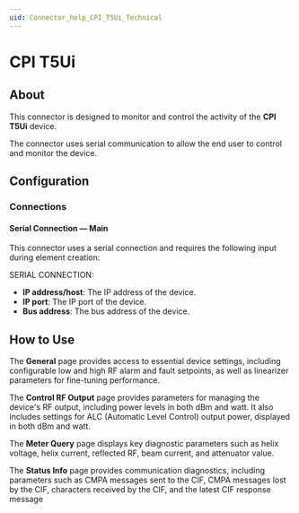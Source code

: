 ```yaml
---
uid: Connector_help_CPI_T5Ui_Technical
---
```


# CPI T5Ui

## About

This connector is designed to monitor and control the activity of the **CPI T5Ui** device.

The connector uses serial communication to allow the end user to control and monitor the device.

## Configuration

### Connections

#### Serial Connection — Main

This connector uses a serial connection and requires the following input during element creation:

SERIAL CONNECTION:

- **IP address/host**: The IP address of the device.
- **IP port**: The IP port of the device.
- **Bus address**: The bus address of the device.

## How to Use

The **General** page provides access to essential device settings, including configurable low and high RF alarm and fault setpoints, as well as linearizer parameters for fine-tuning performance.

The **Control RF Output** page provides parameters for managing the device's RF output, including power levels in both dBm and watt. It also includes settings for ALC (Automatic Level Control) output power, displayed in both dBm and watt.

The **Meter Query** page displays key diagnostic parameters such as helix voltage, helix current, reflected RF, beam current, and attenuator value.

The **Status Info** page provides communication diagnostics, including parameters such as CMPA messages sent to the CIF, CMPA messages lost by the CIF, characters received by the CIF, and the latest CIF response message
